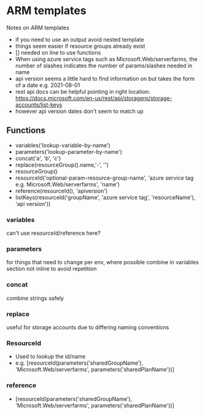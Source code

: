 # ARM templates

Notes on ARM templates

- if you need to use an output avoid nested template
- things seem easier if resource groups already exist
- \[\] needed on line to use functions
- When using azure service tags such as Microsoft.Web/serverfarms, the number of slashes indicates the number of params/slashes needed in name
- api version seems a little hard to find information on but takes the form of a date e.g. 2021-08-01
- rest api docs can be helpful pointing in right location: <https://docs.microsoft.com/en-us/rest/api/storagerp/storage-accounts/list-keys>
- however api version dates don't seem to match up

## Functions

- variables('lookup-variable-by-name')
- parameters('lookup-parameter-by-name')
- concat('a', 'b', 'c')
- replace(resourceGroup().name,'-', '')
- resourceGroup()
- resourceId('optional-param-resource-group-name', 'azure service tag e.g. Microsoft.Web/serverfarms', 'name')
- reference(resourceId(), 'apiversion')
- listKeys(resourceId('groupName', 'azure service tag', 'resourceName'), 'api version'))

### variables

can't use resourceId/reference here?

### parameters

for things that need to change per env, where possible combine in variables section not inline to avoid repetition

### concat

combine strings safely

### replace

useful for storage accounts due to differing naming conventions

### ResourceId

- Used to lookup the id/name
- e.g. [resourceId(parameters('sharedGroupName'), 'Microsoft.Web/serverfarms', parameters('sharedPlanName'))]

### reference

- [resourceId(parameters('sharedGroupName'), 'Microsoft.Web/serverfarms', parameters('sharedPlanName'))]
